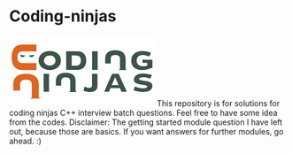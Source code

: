 # Coding-ninjas

<img src = "download.png">
This repository is for solutions for coding ninjas C++ interview batch questions. Feel free to have some idea from the codes. Disclaimer: The getting started module question I have left out, because those are basics. If you want answers for further modules, go ahead. :)
